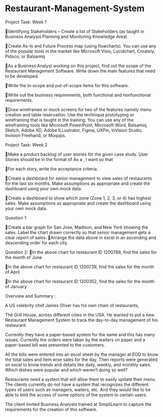 # Restaurant-Management-System
Project Task: Week 1


Identifying Stakeholders – Create a list of Stakeholders (as taught in Business Analysis Planning and Monitoring Knowledge Area)

Create As-Is and Future Process map (using flowcharts). You can use any of the popular tools in the market like Microsoft Visio, Lucidchart, Creately, Pidoco, or Balsamiq

As a Business Analyst working on this project, find out the scope of the Restaurant Management Software. Write down the main features that need to be developed.

Write the in-scope and out-of-scope items for this software.

Write out the business requirements, both functional and nonfunctional requirements.

Draw wireframes or mock screens for two of the features namely menu creation and table reservation. Use the technique prototyping or wireframing that is taught in the training. You can use any of the wireframing tools like Microsoft PowerPoint, Microsoft Word, Balsamiq, Sketch, Adobe XD, Adobe ILLustrator, Figma, UXPin, InVision Studio, Invision Freehand, or Moqups.

Project Task: Week 2

Make a product backlog of user stories for the given case study. User Stories should be in the format of As a <type of user>, I want <goal> so that <reason>

For each story, write the acceptance criteria.

Create a dashboard for senior management to view sales of restaurants for the last six months. Make assumptions as appropriate and create the dashboard using your own mock data.

Create a dashboard to show which zone (Zone 1, 2, 3, or 4) has highest sales. Make assumptions as appropriate and create the dashboard using your own mock data.

Question 1:

Create a bar graph for San Jose, Madison, and New York showing the sales. Label the chart drawn correctly so that senior management gets a clear report of sales.
Arrange the data above in excel in an ascending and descending order for each city.

Question 2:
In the above chart for restaurant ID 1200789, find the sales for the month of June

In the above chart for restaurant ID 1200739, find the sales for the month of April

In the above chart for restaurant ID 1200352, find the sales for the month of January

Overview and Summary :

A US celebrity chef James Oliver has his own chain of restaurants,

The Grill House, across different cities in the USA. He wanted to put a new Restaurant Management System to track the day-to-day management of his restaurant.

Currently they have a paper-based system for the same and this has many issues. Currently the orders were taken by the waiters on paper and a paper-based bill was presented to the customers.

All the bills were entered into an excel sheet by the manager at EOD to know the total sales and item wise sales for the day. Then reports were generated on excel to know trends and details like daily, weekly, and monthly sales. Which dishes were popular and which weren’t doing so well?

Restaurants need a system that will allow them to easily update their menu. The clients currently do not have a system that recognizes the different types of users such as managers, waiters, etc. And they would like to be able to limit the access of some options of the system to certain users.

The client invited Business Analysts trained at SimpliLearn to capture the requirements for the creation of this software.
